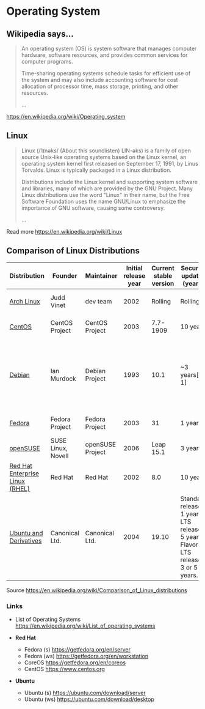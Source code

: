 # Operating System

## Wikipedia says...

> An operating system (OS) is system software that manages computer hardware, software resources, and provides common services for computer programs.
>
> Time-sharing operating systems schedule tasks for efficient use of the system and may also include accounting software for cost allocation of processor time, mass storage, printing, and other resources.
>
> ...

https://en.wikipedia.org/wiki/Operating_system

## Linux

> Linux (/ˈlɪnəks/ (About this soundlisten) LIN-əks) is a family of open source Unix-like operating systems based on the Linux kernel, an operating system kernel first released on September 17, 1991, by Linus Torvalds. Linux is typically packaged in a Linux distribution.
>
> Distributions include the Linux kernel and supporting system software and libraries, many of which are provided by the GNU Project. Many Linux distributions use the word "Linux" in their name, but the Free Software Foundation uses the name GNU/Linux to emphasize the importance of GNU software, causing some controversy.
>
> ...

Read more https://en.wikipedia.org/wiki/Linux

## Comparison of Linux Distributions

| Distribution | Founder | Maintainer | Initial release year | Current stable version | Security updates (years) | Release date | System distribution commitment | Forked from | Target audience | Cost | Status |
| --- | --- | --- | --- | --- | --- | --- | --- | --- | --- | --- | --- |
| [Arch Linux][1]                      | Judd Vinet | dev team | 2002 | Rolling | Rolling | Rolling | X | Independent, inspired from CRUX | general | Gratis | Active |
| [CentOS][2]                          | CentOS Project | CentOS Project | 2003 | 7.7-1909 | 10 years | 2019-09-17 | X | Red Hat Enterprise Linux (RHEL) | server, workstation | Gratis | Active |
| [Debian][3]                          | Ian Murdock | Debian Project | 1993 | 10.1 | ~3 years[g 1] | 2019-09-07 | Debian Social Contract and DFSG (main is 100% free, non-free packages are optional) | Softlanding Linux System (SLS) | general, server, desktop | Gratis | Active |
| [Fedora][4]                          | Fedora Project | Fedora Project | 2003 | 31 | 1 year | 2019-10-29 | Fedora Licensing Guidelines | Red Hat Linux | general | Gratis | Activ |
| [openSUSE][5]                        | SUSE Linux, Novell | openSUSE Project | 2006 | Leap 15.1 | 3 years | 2019-05-22 | X | – | general, desktop | Gratis | Active |
| [Red Hat Enterprise Linux (RHEL)][6] | Red Hat | Red Hat | 2002 | 8.0 | 10 years | 2019-05-07 | X | Red Hat Linux, Fedora | server, workstation | Commercial | Active |
| [Ubuntu and Derivatives][7]          | Canonical Ltd. | Canonical Ltd. | 2004 | 19.10 | Standard releases 1 year, LTS releases 5 years. Flavor LTS releases 3 or 5 years. | 2019-10-17 | X | Debian | general, server, desktop, supercomputer, IBM mainframe | Gratis | Active |

Source https://en.wikipedia.org/wiki/Comparison_of_Linux_distributions

[1]: https://en.wikipedia.org/wiki/Arch_Linux
[2]: https://en.wikipedia.org/wiki/CentOS
[3]: https://en.wikipedia.org/wiki/Debian
[4]: https://en.wikipedia.org/wiki/Fedora_(operating_system)
[5]: https://en.wikipedia.org/wiki/OpenSUSE
[6]: https://en.wikipedia.org/wiki/Red_Hat_Enterprise_Linux
[7]: https://en.wikipedia.org/wiki/Ubuntu_(operating_system)

### Links

* List of Operating Systems https://en.wikipedia.org/wiki/List_of_operating_systems

* **Red Hat**
    * Fedora (s) https://getfedora.org/en/server
    * Fedora (ws) https://getfedora.org/en/workstation
    * CoreOS https://getfedora.org/en/coreos
    * CentOS https://www.centos.org

* **Ubuntu**
    * Ubuntu (s) https://ubuntu.com/download/server
    * Ubuntu (ws) https://ubuntu.com/download/desktop
